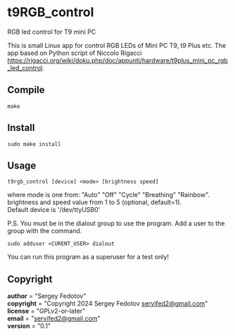 # t9RGB_control
RGB led control for T9 mini PC

This is small Linux app for control RGB LEDs of Mini PC T9, t9 Plus etc.
The app based on Python script of Niccolo Rigacci <https://rigacci.org/wiki/doku.php/doc/appunti/hardware/t9plus_mini_pc_rgb_led_control>.


## Compile
	make

## Install
	sudo make install

## Usage
	t9rgb_control [device] <mode> [brightness speed]

where mode is one from: "Auto" "Off" "Cycle" "Breathing" "Rainbow".  
	brightness and speed value from 1 to 5 (optional, default=1).  
	Default device is '/dev/ttyUSB0'

P.S. You must be in the dialout group to use the program. Add a user to the group with the command.

	sudo adduser <CURENT_USER> dialout
You can run this program as a superuser for a test only!

## Copyright
__author__ = "Sergey Fedotov"  
__copyright__ = "Copyright 2024 Sergey Fedotov <servifed2@gmail.com>"  
__license__ = "GPLv2-or-later"  
__email__ = "servifed2@gmail.com"  
__version__ = "0.1"
